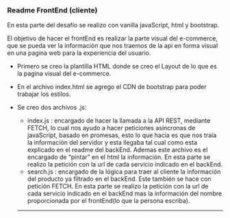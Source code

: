 ### Readme FrontEnd (cliente)

En esta parte del desafío se realizo con vanilla javaScript, html y bootstrap.

El objetivo de hacer el frontEnd es realizar la parte visual del e-commerce, que se pueda ver la información que nos traemos de la api en forma visual en una pagina web para la experiencia del usuario.

- Primero se creo la plantilla HTML donde se creo el Layout de lo que es la pagina visual del e-commerce.
- En el archivo index.html se agrego el CDN de bootstrap para poder trabajar los estilos.
- Se creo dos archivos .js:
    - index.js :  encargado de hacer la llamada a la API REST, mediante FETCH, lo cual nos ayudo a hacer peticiones asíncronas de javaScript, basado en promesas, esto lo que hacia es que nos traía la información del servidor y esta llegaba tal cual como esta explicado en el readme del backEnd. Ademas este archivo es el encargado de “pintar” en el html la información. En esta parte se realizo la petición con la url de cada servicio indicado en el backEnd.
    - search.js :  encargado de la lógica para traer al cliente la información del producto ya filtrado en el backEnd. Este también se hace con petición FETCH. En esta parte se realizo la petición con la url de cada servicio indicado en el backEnd mas la información del nombre proporcionada por el frontEnd(lo que la persona escriba).

    ------------------